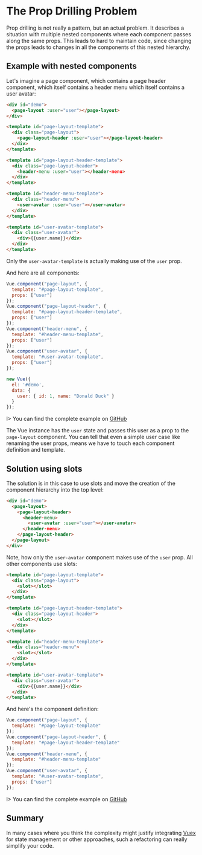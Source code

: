 # The Prop Drilling Problem

Prop drilling is not really a pattern, but an actual problem. It describes a situation with multiple nested components where each component passes along the same props. This leads to hard to maintain code, since changing the props leads to changes in all the components of this nested hierarchy.

## Example with nested components

Let's imagine a page component, which contains a page header component, which itself contains a header menu which itself contains a user avatar:

```html
<div id="demo">
  <page-layout :user="user"></page-layout>
</div>

<template id="page-layout-template">
  <div class="page-layout">
    <page-layout-header :user="user"></page-layout-header>
  </div>
</template>

<template id="page-layout-header-template">
  <div class="page-layout-header">
    <header-menu :user="user"></header-menu>
  </div>
</template>

<template id="header-menu-template">
  <div class="header-menu">
    <user-avatar :user="user"></user-avatar>
  </div>
</template>

<template id="user-avatar-template">
  <div class="user-avatar">
    <div>{{user.name}}</div>
  </div>
</template>
```

Only the `user-avatar-template` is actually making use of the `user` prop.

And here are all components:

```js
Vue.component("page-layout", {
  template: "#page-layout-template",
  props: ["user"]
});
Vue.component("page-layout-header", {
  template: "#page-layout-header-template",
  props: ["user"]
});
Vue.component("header-menu", {
  template: "#header-menu-template",
  props: ["user"]
});
Vue.component("user-avatar", {
  template: "#user-avatar-template",
  props: ["user"]
});

new Vue({ 
  el: '#demo',
  data: {
    user: { id: 1, name: "Donald Duck" }
  }
});
```

I> You can find the complete example on [GitHub](https://github.com/fdietz/vue_components_book_examples/tree/master/chapter-9/example-1)

The Vue instance has the `user` state and passes this user as a prop to the `page-layout` component. You can tell that even a simple user case like renaming the user props, means we have to touch each component definition and template.

## Solution using slots

The solution is in this case to use slots and move the creation of the component hierarchy into the top level:

```html
<div id="demo">
  <page-layout>
    <page-layout-header>
      <header-menu>
        <user-avatar :user="user"></user-avatar>
      </header-menu>
    </page-layout-header>
  </page-layout>
</div>
```

Note, how only the `user-avatar` component makes use of the `user` prop. All other components use slots:

```html
<template id="page-layout-template">
  <div class="page-layout">
    <slot></slot>
  </div>
</template>

<template id="page-layout-header-template">
  <div class="page-layout-header">
    <slot></slot>
  </div>
</template>

<template id="header-menu-template">
  <div class="header-menu">
    <slot></slot>
  </div>
</template>

<template id="user-avatar-template">
  <div class="user-avatar">
    <div>{{user.name}}</div>
  </div>
</template>
```

And here's the component definition:

```js
Vue.component("page-layout", {
  template: "#page-layout-template"
});
Vue.component("page-layout-header", {
  template: "#page-layout-header-template"
});
Vue.component("header-menu", {
  template: "#header-menu-template"
});
Vue.component("user-avatar", {
  template: "#user-avatar-template",
  props: ["user"]
});
```

I> You can find the complete example on [GitHub](https://github.com/fdietz/vue_components_book_examples/tree/master/chapter-9/example-2)

## Summary

In many cases where you think the complexity might justify integrating [Vuex](https://vuex.vuejs.org/) for state management or other approaches, such a refactoring can really simplify your code.